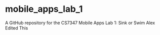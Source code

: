 # mobile_apps_lab_1
A GitHub repository for the CS7347 Mobile Apps Lab 1: Sink or Swim
Alex Edited This
